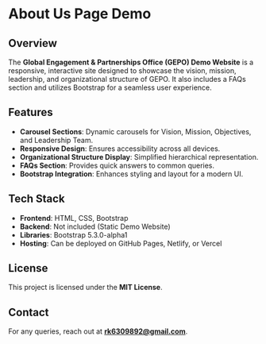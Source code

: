 # About Us Page Demo

## Overview
The **Global Engagement & Partnerships Office (GEPO) Demo Website** is a responsive, interactive site designed to showcase the vision, mission, leadership, and organizational structure of GEPO. It also includes a FAQs section and utilizes Bootstrap for a seamless user experience.

## Features
- **Carousel Sections**: Dynamic carousels for Vision, Mission, Objectives, and Leadership Team.
- **Responsive Design**: Ensures accessibility across all devices.
- **Organizational Structure Display**: Simplified hierarchical representation.
- **FAQs Section**: Provides quick answers to common queries.
- **Bootstrap Integration**: Enhances styling and layout for a modern UI.

## Tech Stack
- **Frontend**: HTML, CSS, Bootstrap
- **Backend**: Not included (Static Demo Website)
- **Libraries**: Bootstrap 5.3.0-alpha1
- **Hosting**: Can be deployed on GitHub Pages, Netlify, or Vercel



## License
This project is licensed under the **MIT License**.

## Contact
For any queries, reach out at **rk6309892@gmail.com**.

